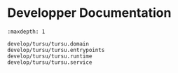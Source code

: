 # Developper Documentation

```{toctree}
:maxdepth: 1

develop/tursu/tursu.domain
develop/tursu/tursu.entrypoints
develop/tursu/tursu.runtime
develop/tursu/tursu.service
```
